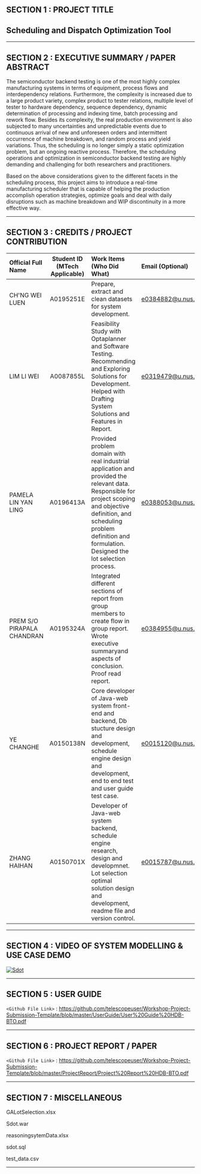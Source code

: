 ## SECTION 1 : PROJECT TITLE
## Scheduling and Dispatch Optimization Tool

---
## SECTION 2 : EXECUTIVE SUMMARY / PAPER ABSTRACT

The semiconductor backend testing is one of the most highly complex manufacturing systems in terms of equipment, process flows and interdependency relations. Furthermore, the complexity is increased due to a large product variety, complex product to tester relations, multiple level of tester to hardware dependency, sequence dependency, dynamic determination of processing and indexing time, batch processing and rework flow. Besides its complexity, the real production environment is also subjected to many uncertainties and unpredictable events due to continuous arrival of new and unforeseen orders and intermittent occurrence of machine breakdown, and random process and yield variations. Thus, the scheduling is no longer simply a static optimization problem, but an ongoing reactive process. Therefore, the scheduling operations and optimization in semiconductor backend testing are highly demanding and challenging for both researchers and practitioners.  

Based on the above considerations given to the different facets in the scheduling process, this project aims to introduce a real-time manufacturing scheduler that is capable of helping the production accomplish operation strategies, optimize goals and deal with daily disruptions such as machine breakdown and WIP discontinuity in a more effective way. 

---
## SECTION 3 : CREDITS / PROJECT CONTRIBUTION

| Official Full Name  | Student ID (MTech Applicable)  | Work Items (Who Did What) | Email (Optional) |
| :------------ |:---------------:| :-----| :-----|
| CH'NG WEI LUEN | A0195251E | Prepare, extract and clean datasets for system development.| e0384882@u.nus.edu |
| LIM LI WEI | A0087855L | Feasibility Study with Optaplanner and Software Testing. Recommending and Exploring Solutions for Development. Helped with Drafting System Solutions and Features in Report.| e0319479@u.nus.edu |
| PAMELA LIN YAN LING | A0196413A | Provided problem domain with real industrial application and provided the relevant data. Responsible for project scoping and objective definition, and scheduling problem definition and formulation. Designed the lot selection process.| e0388053@u.nus.edu |
| PREM S/O PIRAPALA CHANDRAN | A0195324A | Integrated different sections of report from group members to create flow in group report. Wrote executive summaryand aspects of conclusion. Proof read report.| e0384955@u.nus.edu |
| YE CHANGHE | A0150138N | Core developer of Java-web system front-end and backend, Db stucture design and development, schedule engine design and development, end to end test and user guide test case.| e0015120@u.nus.edu |
| ZHANG HAIHAN | A0150701X |Developer of Java-web system backend, schedule engine research, design and developmnet. Lot selection optimal solution design and development, readme file and version control.  | e0015787@u.nus.edu |
---
## SECTION 4 : VIDEO OF SYSTEM MODELLING & USE CASE DEMO

[![Sdot](https://live.staticflickr.com/65535/40690941073_035d1c4248_n.jpg)](https://youtu.be/-AiYLUjP6o8 "Sudoku AI Solver")

---
## SECTION 5 : USER GUIDE

`<Github File Link>` : <https://github.com/telescopeuser/Workshop-Project-Submission-Template/blob/master/UserGuide/User%20Guide%20HDB-BTO.pdf>

---
## SECTION 6 : PROJECT REPORT / PAPER

`<Github File Link>` : <https://github.com/telescopeuser/Workshop-Project-Submission-Template/blob/master/ProjectReport/Project%20Report%20HDB-BTO.pdf>

---
## SECTION 7 : MISCELLANEOUS

 GALotSelection.xlsx	
 
 Sdot.war	
 
 reasoningsytemData.xlsx	
 
 sdot.sql	
 
 test_data.csv

---

